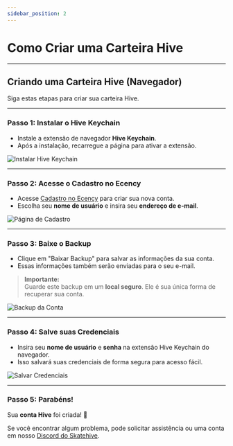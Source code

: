 ```yaml
---
sidebar_position: 2
---
```


# Como Criar uma Carteira Hive

---

## Criando uma Carteira Hive (Navegador)

Siga estas etapas para criar sua carteira Hive.

---

### Passo 1: Instalar o Hive Keychain

- Instale a extensão de navegador **Hive Keychain**.  
- Após a instalação, recarregue a página para ativar a extensão.

![Instalar Hive Keychain](../../../../../src/assets/Hive-Wallet/1.png)

---

### Passo 2: Acesse o Cadastro no Ecency

- Acesse [Cadastro no Ecency](https://ecency.com/signup) para criar sua nova conta.  
- Escolha seu **nome de usuário** e insira seu **endereço de e-mail**.

![Página de Cadastro](../../../../../src/assets/Hive-Wallet/2.png)

---

### Passo 3: Baixe o Backup

- Clique em "Baixar Backup" para salvar as informações da sua conta.  
- Essas informações também serão enviadas para o seu e-mail.

> **Importante:**  
> Guarde este backup em um **local seguro**. Ele é sua única forma de recuperar sua conta.

![Backup da Conta](../../../../../src/assets/Hive-Wallet/3.png)

---

### Passo 4: Salve suas Credenciais

- Insira seu **nome de usuário** e **senha** na extensão Hive Keychain do navegador.  
- Isso salvará suas credenciais de forma segura para acesso fácil.

![Salvar Credenciais](../../../../../src/assets/Hive-Wallet/4.png)

---

### Passo 5: Parabéns!

Sua **conta Hive** foi criada! 🎉

Se você encontrar algum problema, pode solicitar assistência ou uma conta em nosso [Discord do Skatehive](https://discord.gg/skatehive).
